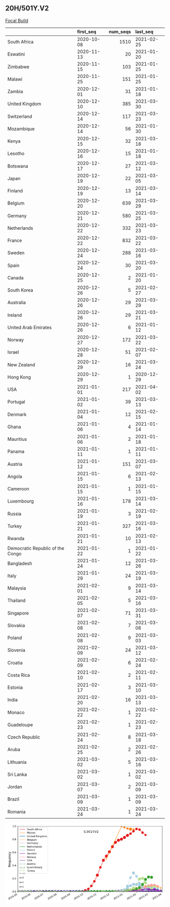 

## 20H/501Y.V2
[Focal Build](https://nextstrain.org/groups/neherlab/ncov/S.501Y.V2?c=gt-S_501)

|                                  | first_seq   |   num_seqs | last_seq   |
|:---------------------------------|:------------|-----------:|:-----------|
| South Africa                     | 2020-10-08  |       1510 | 2021-02-25 |
| Eswatini                         | 2020-11-13  |         20 | 2021-01-20 |
| Zimbabwe                         | 2020-11-15  |        103 | 2021-01-25 |
| Malawi                           | 2020-11-25  |        151 | 2021-01-25 |
| Zambia                           | 2020-12-01  |         31 | 2021-01-18 |
| United Kingdom                   | 2020-12-10  |        385 | 2021-03-30 |
| Switzerland                      | 2020-12-14  |        117 | 2021-03-23 |
| Mozambique                       | 2020-12-14  |         56 | 2021-01-30 |
| Kenya                            | 2020-12-15  |         32 | 2021-03-18 |
| Lesotho                          | 2020-12-16  |         15 | 2021-01-18 |
| Botswana                         | 2020-12-17  |         27 | 2021-03-12 |
| Japan                            | 2020-12-19  |         22 | 2021-03-05 |
| Finland                          | 2020-12-19  |         13 | 2021-03-14 |
| Belgium                          | 2020-12-20  |        639 | 2021-03-29 |
| Germany                          | 2020-12-21  |        580 | 2021-03-25 |
| Netherlands                      | 2020-12-22  |        332 | 2021-03-23 |
| France                           | 2020-12-22  |        832 | 2021-03-22 |
| Sweden                           | 2020-12-24  |        288 | 2021-03-16 |
| Spain                            | 2020-12-24  |         30 | 2021-03-20 |
| Canada                           | 2020-12-25  |          2 | 2021-01-20 |
| South Korea                      | 2020-12-26  |          5 | 2021-02-27 |
| Australia                        | 2020-12-26  |         29 | 2021-03-29 |
| Ireland                          | 2020-12-26  |         29 | 2021-03-21 |
| United Arab Emirates             | 2020-12-26  |          6 | 2021-01-12 |
| Norway                           | 2020-12-27  |        172 | 2021-03-22 |
| Israel                           | 2020-12-28  |         51 | 2021-02-07 |
| New Zealand                      | 2020-12-29  |         16 | 2021-03-24 |
| Hong Kong                        | 2020-12-29  |          1 | 2020-12-29 |
| USA                              | 2021-01-01  |        217 | 2021-04-02 |
| Portugal                         | 2021-01-02  |         39 | 2021-03-13 |
| Denmark                          | 2021-01-04  |         12 | 2021-02-15 |
| Ghana                            | 2021-01-06  |          4 | 2021-01-14 |
| Mauritius                        | 2021-01-06  |          2 | 2021-01-18 |
| Panama                           | 2021-01-11  |          1 | 2021-01-11 |
| Austria                          | 2021-01-12  |        151 | 2021-03-07 |
| Angola                           | 2021-01-15  |          6 | 2021-02-13 |
| Cameroon                         | 2021-01-15  |          1 | 2021-01-15 |
| Luxembourg                       | 2021-01-16  |        178 | 2021-03-14 |
| Russia                           | 2021-01-19  |          3 | 2021-02-19 |
| Turkey                           | 2021-01-21  |        327 | 2021-03-16 |
| Rwanda                           | 2021-01-21  |         10 | 2021-02-13 |
| Democratic Republic of the Congo | 2021-01-22  |          1 | 2021-01-22 |
| Bangladesh                       | 2021-01-24  |         12 | 2021-03-26 |
| Italy                            | 2021-01-29  |         24 | 2021-03-19 |
| Malaysia                         | 2021-02-01  |          9 | 2021-03-14 |
| Thailand                         | 2021-02-05  |          5 | 2021-03-16 |
| Singapore                        | 2021-02-07  |         71 | 2021-03-31 |
| Slovakia                         | 2021-02-08  |          7 | 2021-03-08 |
| Poland                           | 2021-02-08  |          9 | 2021-03-03 |
| Slovenia                         | 2021-02-09  |         24 | 2021-03-12 |
| Croatia                          | 2021-02-09  |          6 | 2021-02-24 |
| Costa Rica                       | 2021-02-10  |          2 | 2021-02-11 |
| Estonia                          | 2021-02-17  |          3 | 2021-03-10 |
| India                            | 2021-02-20  |         16 | 2021-03-13 |
| Monaco                           | 2021-02-22  |          1 | 2021-02-22 |
| Guadeloupe                       | 2021-02-23  |          1 | 2021-02-23 |
| Czech Republic                   | 2021-02-24  |          8 | 2021-03-18 |
| Aruba                            | 2021-02-25  |          2 | 2021-02-26 |
| Lithuania                        | 2021-03-02  |          5 | 2021-03-16 |
| Sri Lanka                        | 2021-03-02  |          1 | 2021-03-02 |
| Jordan                           | 2021-03-07  |          2 | 2021-03-09 |
| Brazil                           | 2021-03-09  |          1 | 2021-03-09 |
| Romania                          | 2021-03-24  |          1 | 2021-03-24 |

![Overall trends S.501Y.V2](/overall_trends_figures/overall_trends_S.501Y.V2.png)